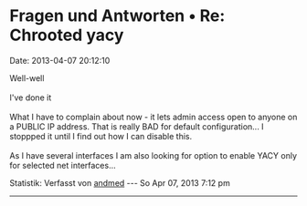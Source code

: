 Fragen und Antworten • Re: Chrooted yacy
========================================

Date: 2013-04-07 20:12:10

Well-well\
\
I\'ve done it\
\
What I have to complain about now - it lets admin access open to anyone
on a PUBLIC IP address. That is really BAD for default configuration\...
I stoppped it until I find out how I can disable this.\
\
As I have several interfaces I am also looking for option to enable YACY
only for selected net interfaces\...

Statistik: Verfasst von
[andmed](http://forum.yacy-websuche.de/memberlist.php?mode=viewprofile&u=8895)
--- So Apr 07, 2013 7:12 pm

------------------------------------------------------------------------
